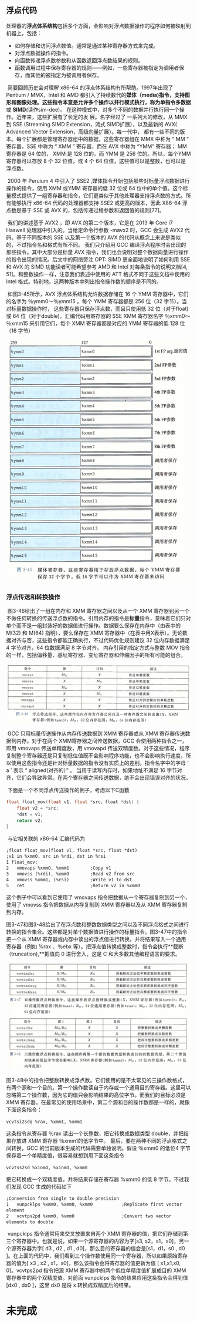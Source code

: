 ## 浮点代码

​		处理器的**浮点体系结构**包括多个方面，会影响对浮点数据操作的程序如何被映射到机器上，包括：

- 如何存储和访问浮点数值。通常是通过某种寄存器方式来完成。
- 对浮点数据操作的指令。
- 向函数传递浮点数参数和从函数返回浮点数结果的规则。
- 函数调用过程中保存寄存器的规则——例如，一些寄存器被指定为调用者保存，而其他的被指定为被调用者保存。

​        简要回顾历史会对理解 x86-64 的浮点体系结构有所帮助。1997年出现了 Pentium / MMX，Intel 和 AMD 都引入了持续数代的**媒体（media)**指令，支持图形和图像处理。这些指令本意是允许多个操作以并行模式执行，称为单指令**多数据**或 **SIMD**(读作sim-dee)。 在这种模式中，对多个不同的数据并行执行同一个操作。近年来，这些扩展有了长足的发 展。名字经过了 一系列大的修改，从 MMX 到 SSE (Streaming SIMD Extension，流式 SIMD扩展），以及最新的 AVX( Advanced Vector Extension，高级向量扩展）。每一代中， 都有一些不同的版本。每个扩展都是管理寄存器组中的数据，这些寄存器组在 MMX 中称为 “ MM ” 寄存器，SSE 中称为 “ XMM ” 寄存器，而在 AVX 中称为 “YMM” 寄存器； MM 寄存器是 64 位的， XMM 是 128 位的，而 YMM 是 256 位的。所以，每个YMM 寄存器可以存放 8 个 32 位值，或 4 个 64 位值，这些值可以是整数，也可以是浮点数。

​		2000 年 Peruium 4 中引入了 SSE2 ,媒体指令开始包括那些对标量浮点数据进行操作的指令，使用 XMM 或YMM 寄存器的低 32 位或 64 位中的单个值。这个标量模式提供了一组寄存器和指令，它们更类似于其他处理器支持浮点数的方式。所有能够执行 x86-64 代码的处理器都支持 SSE2 或更高的版本，因此 X86-64 浮点数是基于 SSE 或 AVX 的，包括传递过程参数和返回值的规则[77]。

​	我们的讲述基于 AVX2 ，即 AVX 的第二个版本，它是在 2013 年 Core i7 Haswell 处理器中引入的。当给定命令行参数 -mavx2 时，GCC 会生成 AVX2 代码。基于不同版本的 SSE 以及第一个版本的 AVX 的代码从概念上来说是类似的，不过指令名和格式有所不同。 我们只介绍用 GCC 编译浮点程序时会出现的那些指令。其中大部分是标量 AVX 指令，我们也会说明对整个数据向量进行操作的指令出现的情况。后文中的网络旁注 OPT: SIMD 更全面地说明了如何利用 SSE 和 AVX 的 SIMD 功能读者可能希望参考 AMD 和 Intel 对每条指令的说明文档[4, 51]。和整数操作一样，注意我们表述中使用的 ATT 格式不同于这些文档中使用的 Intel 格式。特别地，这两种版本中列出指令操作数的顺序是不同的。

​		如图3-45所示，AVX 浮点体系结构允许数据存储在 16 个 YMM 寄存器中，它们的名字为 ％ymm0〜％ymm15 。每个 YMM 寄存器都是 256 位（32 字节）。当对标量数据操作时， 这些寄存器只保存浮点数，而且只使用低 32 位（对于float)或 64 位（对于double)。汇编代码用寄存器的 SSE XMM 寄存器名字 ％xmm0〜％xmm15 来引用它们，每个 XMM 寄存器都是对应的 YMM 寄存器的低 128 位（16 字节）

![11媒体寄存器](./markdownimage/11媒体寄存器.png)



### 浮点传送和转换操作

​		图3-46给出了一组在内存和 XMM 寄存器之间以及从一个 XMM 寄存器到另一个不做任何转换的传送浮点数的指令。引用内存的指令是**标量**指令，意味着它们只对单个而不是一组封装好的数据值进行操作。数据要么保存在内存中（由表中的 M(32) 和 M(64) 指明），要么保存在 XMM 寄存器中（在表中用X表示）。无论数据对齐与否，这些指令都能正确执行，不过代码优化规则建议 32 位内存数据满足 4 字节对齐，64 位数据满足 8 字节对齐。 内存引用的指定方式与整数 MOV 指令的一样，包括偏移量、基址寄存器、变址寄存器和伸缩因子的所有可能的组合。

![11浮点传送指令](./markdownimage/11浮点传送指令.png)

​		GCC 只用标量传送操作从内存传送数据到 XMM 寄存器或从 XMM 寄存器传送数据到内存。对于在两个 XMM寄存器之间传送数据，GCC 会使用两种指令之一，即用 vmovaps 传送单精度数，用 vmovapd 传送双精度数。对于这些情况，程序复制整个寄存器还是只复制低位值既不会影响程序功能，也不会影响执行速度，所以使用这些指令还是针对标量数据的指令没有实质上的差别。指令名字中的字母 ‘ a ’ 表示 “ aligned(对齐的）” 。 当用于读写内存时，如果地址不满足 16 字节对齐，它们会导致异常。在两个寄存器之间传送数据，绝不会出现错误对齐的状况。

​		下面是一个不同浮点传送操作的例子，考虑以下C函数

```c
float float_mov(float v1, float *src，float *dst) { 
    float v2 = *src;
	*dst = v1; 
    return v2;
}
```

​		与它相关联的 x86-64 汇编代码为

```assembly
;float float_mov(float vl, float *src, float *dst) 
;v1 in %xmmO, src in %rdi, dst in %rsi
1 float_mov:
2	vmovaps %xmmO, %xmm1		;Copy v1
3	vmovss (%rdi), %xmmO		;Read v2 from src
4	vmovss %xmm1, (%rsi)		;Write v1 to dst
5	ret							;Return v2 in %xmmO 
```

这个例子中可以看到它使用了 vmovaps 指令把数据从一个寄存器复制到另一个，使用了 vmovss 指令把数据从内存复制到 XMM 寄存器以及从 XMM 寄存器复制到内存。

​		图3-47和图3-48给出了在浮点数和整数数据类型之间以及不同浮点格式之间进行转换的指令集合。这些都是对单个数据值进行操作的标量指令。图3-47中的指令把一个从 XMM 寄存器或内存中读出的浮点值进行转换，并将结果写入一个通用寄存器（例如 %rax 、％ebx 等）。把浮点值转换成整数时，指令会执行**截断（truncation),**把值向 0 进行舍入，这是 C 和大多数其他编程语言的要求。

![11双、三操作数浮点转换指令](./markdownimage/11双、三操作数浮点转换指令.png)

​		图3-48中的指令把整数转换成浮点数。它们使用的是不太常见的三操作数格式，有两个源和一个目的。第一个操作数读自于内存或一个通用目的寄存器。这里可以忽略第二个操作数，因为它的值只会影响结果的高位字节。而我们的目标必须是 XMM 寄存器。在最常见的使用场景中，第二个源和目的操作数都是一样的，就像下面这条指令：

`vcvtsi2sdq %rax, %xmm1, %xmm1`

这条指令从寄存器 ％rax 读出一个长整数，把它转换成数据类型 double，并把结果存放进 XMM 寄存器 ％xmm1的低字节中。
		最后，要在两种不同的浮点格式之间转换，GCC 的当前版本生成的代码需要单独说明。假设 ％xmm0 的低位4 字节保存着一个单精度值，很容易就想到用下面这条指令 

`vcvtss2sd %xinmO, %xinmO, %xmm0`

把它转换成一个双精度值，并将结果存储在寄存器 %xmm0 的低 8 字节。不过我们发现 GCC 生成的代码如下

```assembly
;Conversion from single to double precision
1	vunpcklps %xmm0, %xmm0, %xmm0	 		;Replicate first vector element
2	vcvtps2pd %xmm0, %xmm0					;Convert two vector elements to double
```


​		vunpcklps 指令通常用来交叉放置来自两个 XMM 寄存器的值，把它们存储到第三个寄存器中。也就是说，如果一个源寄存器的内容为字[s3, s2，s1，s0]，另一个源寄存器为字[ d3 , d2 , d1 , d0]，那么目的寄存器的值会是[s1，d1，s0 , d0 ]。在上面的代码中，我们看到三个操作数使用同一个寄存器，所以如果原始寄存器的值为[ x3 , x2 , x1，x0]，那么该指令会将寄存器的值更新为值 [ x1,x1,x0, 0]。vcvtps2pd 指令把源 XMM 寄存器中的两个低位单精度值扩展成目的 XMM 寄存器中的两个双精度值。对前面 vunpcklps 指令的结果应用这条指令会得到值[dx0 , dx0 ]，这里 dx0 是将 x 转换成双精度后的结果。



# 未完成